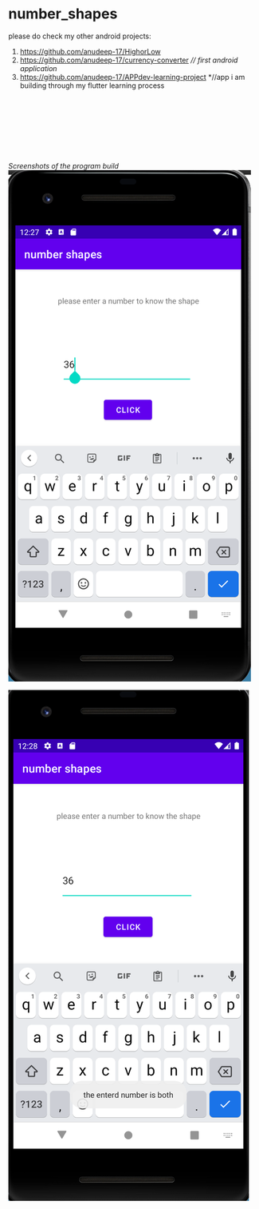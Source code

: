 # number_shapes 

please do check my other android projects: 
1. https://github.com/anudeep-17/HighorLow 
2. https://github.com/anudeep-17/currency-converter *// first android application*
3. https://github.com/anudeep-17/APPdev-learning-project *//app i am building through my flutter learning process 


<br/>

<br/><br/><br/><br/><br/>







*Screenshots of the program build* <br/>
<img src="https://github.com/anudeep-17/number_shapes/blob/main/2021-09-29%20(3).png">

<img src="https://github.com/anudeep-17/number_shapes/blob/main/2021-09-29%20(4).png">


